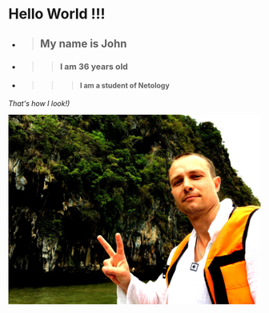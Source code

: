 # Hello World !!! #

* > ## My name is John ## 

* >> ### I am 36 years old ### 

* >>> #### I am a student of Netology ####

_That's how I look!)_

![Alt text](xkQ3g_nKJdQ.jpg)
